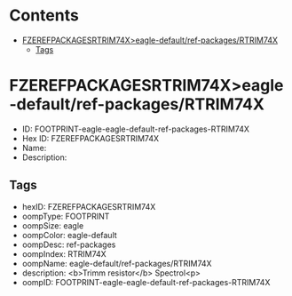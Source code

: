 



Contents
========

* [FZEREFPACKAGESRTRIM74X>eagle-default/ref-packages/RTRIM74X](#fzerefpackagesrtrim74xeagle-defaultref-packagesrtrim74x)
	* [Tags](#tags)

# FZEREFPACKAGESRTRIM74X>eagle-default/ref-packages/RTRIM74X

- ID: FOOTPRINT-eagle-eagle-default-ref-packages-RTRIM74X
- Hex ID: FZEREFPACKAGESRTRIM74X
- Name: 
- Description: 

## Tags

- hexID: FZEREFPACKAGESRTRIM74X
- oompType: FOOTPRINT
- oompSize: eagle
- oompColor: eagle-default
- oompDesc: ref-packages
- oompIndex: RTRIM74X
- oompName: eagle-default/ref-packages/RTRIM74X
- description: &lt;b&gt;Trimm resistor&lt;/b&gt; Spectrol&lt;p&gt;
- oompID: FOOTPRINT-eagle-eagle-default-ref-packages-RTRIM74X
